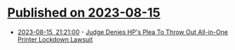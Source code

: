 # [Published on 2023-08-15](index.md)

* [2023-08-15, 21:21:00](https://hardware.slashdot.org/story/23/08/15/1755203/judge-denies-hps-plea-to-throw-out-all-in-one-printer-lockdown-lawsuit?utm_source=rss1.0mainlinkanon&utm_medium=feed) - [Judge Denies HP's Plea To Throw Out All-in-One Printer Lockdown Lawsuit](https://hardware.slashdot.org/story/23/08/15/1755203/judge-denies-hps-plea-to-throw-out-all-in-one-printer-lockdown-lawsuit?utm_source=rss1.0mainlinkanon&utm_medium=feed)
